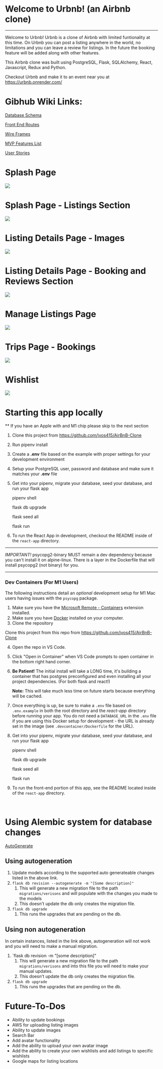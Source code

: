 # Welcome to Urbnb! (an Airbnb clone)

-----------------------------------------------------------------------------------------------------

Welcome to Urbnb! Urbnb is a clone of Airbnb with limited funtionality at this time. On Urbnb you can post a listing anywhere in the world, no limitations and you can leave a review for listings. In the future the booking feature will be added along with other features.

This Airbnb clone was built using PostgreSQL, Flask, SQLAlchemy, React, Javascript, Redux and Python.

Checkout Urbnb and make it to an event near you at https://urbnb.onrender.com/

# Gibhub Wiki Links:

[Database Schema](https://github.com/jvos415/AirBnB-Clone/wiki/Database-Schema)

[Front End Routes](https://github.com/jvos415/AirBnB-Clone/wiki/Front-End-Routes)

[Wire Frames](https://github.com/jvos415/AirBnB-Clone/wiki/Wire-Frames)

[MVP Features List](https://github.com/jvos415/AirBnB-Clone/wiki/MVP-Feature-List)

[User Stories](https://github.com/jvos415/AirBnB-Clone/wiki/User-Stories)

# Splash Page

<img src="react-app/src/images/README-Images/Splash.png"/>

# Splash Page - Listings Section

<img src="react-app/src/images/README-Images/All-Listings.png"/>

# Listing Details Page - Images

<img src="react-app/src/images/README-Images/Listing-Details-Img.png"/>

# Listing Details Page - Booking and Reviews Section

<img src="react-app/src/images/README-Images/Bookings-and-Reviews.png"/>

# Manage Listings Page

<img src="react-app/src/images/README-Images/Manage-Listings.png"/>

# Trips Page - Bookings

<img src="react-app/src/images/README-Images/Trips.png"/>

# Wishlist

<img src="react-app/src/images/README-Images/Wishlist.png"/>


# Starting this app locally
** If you have an Apple with and M1 chip please skip to the next section

1. Clone this project from https://github.com/jvos415/AirBnB-Clone

2. Run pipenv install

3. Create a **.env** file based on the example with proper settings for your
   development environment

4. Setup your PostgreSQL user, password and database and make sure it matches your **.env** file

5. Get into your pipenv, migrate your database, seed your database, and run your flask app

   pipenv shell

   flask db upgrade

   flask seed all

   flask run

6. To run the React App in development, checkout the README inside of the `react-app` directory.

***
*IMPORTANT!*
   psycopg2-binary MUST remain a dev dependency because you can't install it on alpine-linux.
   There is a layer in the Dockerfile that will install psycopg2 (not binary) for you.
***

### Dev Containers (For M1 Users)
The following instructions detail an *optional* development setup for M1 Mac users having issues with the `psycopg` package.

1. Make sure you have the [Microsoft Remote - Containers](https://marketplace.visualstudio.com/items?itemName=ms-vscode-remote.remote-containers) extension installed. 
2. Make sure you have [Docker](https://www.docker.com/products/docker-desktop/) installed on your computer. 
3. Clone the repository

Clone this project from this repo from https://github.com/jvos415/AirBnB-Clone
 
4. Open the repo in VS Code. 
5. Click "Open in Container" when VS Code prompts to open container in the bottom right hand corner. 
6. **Be Patient!** The initial install will take a LONG time, it's building a container that has postgres preconfigured and even installing all your project dependencies. (For both flask and react!)

   **Note:** This will take much less time on future starts because everything will be cached.

7. Once everything is up, be sure to make a `.env` file based on `.env.example` in both the root directory and the *react-app* directory before running your app. You do not need a `DATABASE_URL` in the `.env` file if you are using this Docker setup for development - the URL is already set in the image (see `.devcontainer/Dockerfile` for the URL).

8. Get into your pipenv, migrate your database, seed your database, and run your flask app

   pipenv shell

   flask db upgrade

   flask seed all

   flask run

9. To run the front-end portion of this app, see the README located inside of the `react-app` directory.

<br>

# Using Alembic system for database changes
[AutoGenerate](https://alembic.sqlalchemy.org/en/latest/autogenerate.html)

## Using autogeneration
1. Update models according to the supported auto generateable changes listed in the above link.
2. `flask db revision --autogenerate -m "[Some description]"`
   1. This will generate a new migration file to the path `migrations/verisons` and will populate with the changes you made to the models
   2. This doesn't update the db only creates the migration file.
3. `flask db upgrade`
   1. This runs the upgrades that are pending on the db.

## Using non autogeneration
In certain instances, listed in the link above, autogeneration will not work and you will need to make a manual migration.
1. `flask db revision -m "[some description]"
   1. This will generate a new migration file to the path `migrations/verisons` and into this file you will need to make your manual updates.
   2. This doesn't update the db only creates the migration file.
2. `flask db upgrade`
   1. This runs the upgrades that are pending on the db.

# Future-To-Dos

* Ability to update bookings
* AWS for uploading listing images
* Ability to update images
* Search Bar
* Add avatar functionality
* Add the ability to upload your own avatar image
* Add the ability to create your own wishlists and add listings to specific wishlists
* Google maps for listing locations
